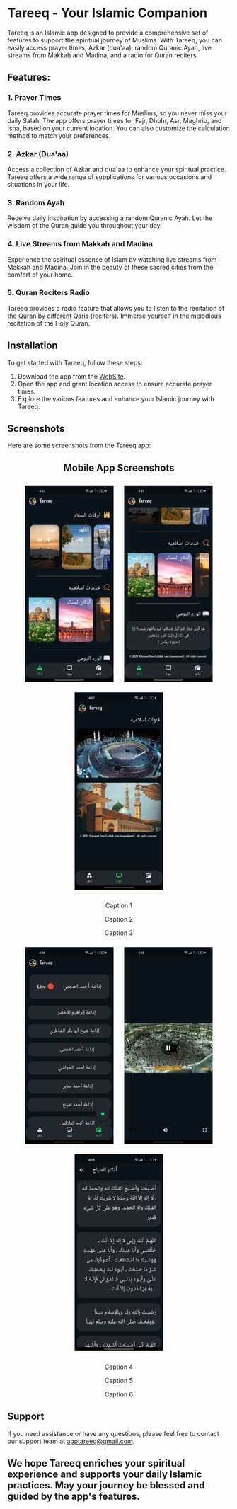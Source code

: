 # Tareeq - Your Islamic Companion

Tareeq is an Islamic app designed to provide a comprehensive set of features to support the spiritual journey of Muslims. With Tareeq, you can easily access prayer times, Azkar (dua'aa), random Quranic Ayah, live streams from Makkah and Madina, and a radio for Quran reciters.

## Features:

### 1. Prayer Times
Tareeq provides accurate prayer times for Muslims, so you never miss your daily Salah. The app offers prayer times for Fajr, Dhuhr, Asr, Maghrib, and Isha, based on your current location. You can also customize the calculation method to match your preferences.

### 2. Azkar (Dua'aa)
Access a collection of Azkar and dua'aa to enhance your spiritual practice. Tareeq offers a wide range of supplications for various occasions and situations in your life.

### 3. Random Ayah
Receive daily inspiration by accessing a random Quranic Ayah. Let the wisdom of the Quran guide you throughout your day.

### 4. Live Streams from Makkah and Madina
Experience the spiritual essence of Islam by watching live streams from Makkah and Madina. Join in the beauty of these sacred cities from the comfort of your home.

### 5. Quran Reciters Radio
Tareeq provides a radio feature that allows you to listen to the recitation of the Quran by different Qaris (reciters). Immerse yourself in the melodious recitation of the Holy Quran.

## Installation

To get started with Tareeq, follow these steps:

1. Download the app from the [WebSite](https://tareeq.netlify.app/).
2. Open the app and grant location access to ensure accurate prayer times.
3. Explore the various features and enhance your Islamic journey with Tareeq.

## Screenshots

Here are some screenshots from the Tareeq app:

<div align="center">
  <h2>Mobile App Screenshots</h2>
</div>

<div align="center">
  <img src="imgs/1.jpg" width="200" style="margin: 10px;">
  <img src="imgs/2.jpg" width="200" style="margin: 10px;">
  <img src="imgs/3.jpg" width="200" style="margin: 10px;">
</div>

<div align="center">
  <p>Caption 1</p>
  <p>Caption 2</p>
  <p>Caption 3</p>
</div>

<div align="center">
  <img src="imgs/4.jpg" width="200" style="margin: 10px;">
  <img src="imgs/5.jpg" width="200" style="margin: 10px;">
  <img src="imgs/6.jpg" width="200" style="margin: 10px;">
</div>

<div align="center">
  <p>Caption 4</p>
  <p>Caption 5</p>
  <p>Caption 6</p>
</div>


## Support

If you need assistance or have any questions, please feel free to contact our support team at [apptareeq@gmail.com](apptareeq@gmail.com).



## We hope Tareeq enriches your spiritual experience and supports your daily Islamic practices. May your journey be blessed and guided by the app's features.

